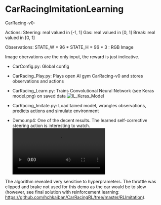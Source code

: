 # CarRacingImitationLearning

CarRacing-v0:

Actions:
    Steering: real valued in [-1, 1]
    Gas: real valued in [0, 1]
    Break: real valued in [0, 1]

Observations:
   STATE_W = 96  * STATE_H = 96 * 3 : RGB Image  

Image obervations are the only input, the reward is just indicative.


- CarConfig.py:
Global config

- CarRacing_Play.py:
Plays open AI gym CarRacing-v0 and stores observations and actions

- CarRacing_Learn.py: 
Trains Convolutional Neural Network (see Keras model.png) on saved data
![IL_Keras_Model](https://github.com/hchkaiban/CarRacingImitationLearning/blob/master/model.png)

- CarRacing_Imitate.py: 
Load tained model, wrangles observations, predicts actions and simulate environment

- Demo.mp4: 
One of the decent results. The learned self-corrective steering action is interesting to watch.
![IL_OnTrainingTrack](https://github.com/hchkaiban/CarRacingImitationLearning/blob/master/Demo.mp4)

The algorithm revealed very sensitive to hyperprameters. The throttle was clipped and brake not used for this demo as the car would be to slow (however, see final solution with reinforcement learning: https://github.com/hchkaiban/CarRacingRL/tree/master/RLImitation). 

